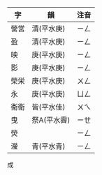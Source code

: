 | 字   | 韻          | 注音 |
| ---- | ----------- | ---- |
| 營営 | 清(平水庚)  | ㄧㄥ |
| 盈   | 清(平水庚)  | ㄧㄥ |
| 映   | 庚(平水庚)  | ㄧㄥ |
| 影   | 庚(平水庚)  | ㄧㄥ |
| 榮栄 | 庚(平水庚)  | ㄨㄥ |
| 永   | 庚(平水庚)  | ㄩㄥ |
| 衞衛 | 皆(平水佳)  | ㄨㄟ |
| 曳   | 祭A(平水霽) | ㄧㄝ |
| 熒   |             | ㄧㄥ |
| 瀅   | 青(平水青)  | ㄧㄥ |


成

